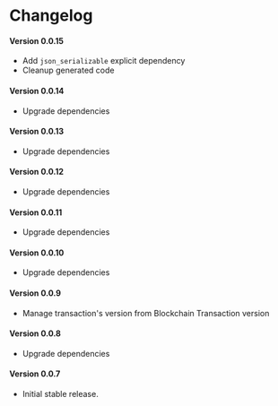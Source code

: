 Changelog
=========
#### Version 0.0.15
* Add `json_serializable` explicit dependency
* Cleanup generated code

#### Version 0.0.14
* Upgrade dependencies

#### Version 0.0.13
* Upgrade dependencies

#### Version 0.0.12
* Upgrade dependencies

#### Version 0.0.11
* Upgrade dependencies
 
#### Version 0.0.10
* Upgrade dependencies

#### Version 0.0.9
* Manage transaction's version from Blockchain Transaction version

#### Version 0.0.8
* Upgrade dependencies

#### Version 0.0.7
* Initial stable release.